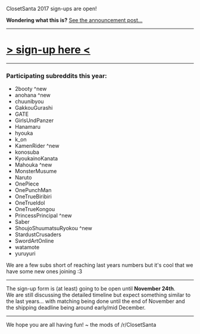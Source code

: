 ClosetSanta 2017 sign-ups are open!

**Wondering what this is?** [See the announcement post...](https://www.reddit.com/r/ClosetSanta/comments/7an1fz/announcing_closetsanta_2017/)

---

# [> sign-up here <](https://goo.gl/forms/WFiNt6MBHJdB0OWf2)

---

### Participating subreddits this year:

* 2booty ^new
* anohana ^new
* chuunibyou
* GakkouGurashi
* GATE
* GirlsUndPanzer
* Hanamaru
* hyouka
* k_on
* KamenRider ^new
* konosuba
* KyoukainoKanata
* Mahouka ^new
* MonsterMusume
* Naruto
* OnePiece
* OnePunchMan
* OneTrueBiribiri
* OneTrueIdol
* OneTrueKongou
* PrincessPrincipal ^new
* Saber
* ShoujoShuumatsuRyokou ^new
* StardustCrusaders
* SwordArtOnline
* watamote
* yuruyuri

We are a few subs short of reaching last years numbers but it's cool that we have some new ones joining :3

---

The sign-up form is (at least) going to be open until **November 24th**.  
We are still discussing the detailed timeline but expect something similar to the last years... with matching being done until the end of November and the shipping deadline being around early/mid December.

---
We hope you are all having fun! ~ the mods of /r/ClosetSanta 
